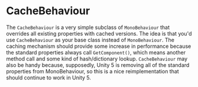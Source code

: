 CacheBehaviour
===

The `CacheBehaviour` is a very simple subclass of `MonoBehaviour` that overrides all existing properties with cached versions. The idea is that you'd use `CacheBehaviour` as your base class instead of `MonoBehaviour`. The caching mechanism should provide some increase in performance because the standard properties always call `GetComponent()`, which means another method call and some kind of hash/dictionary lookup. `CacheBehaviour` may also be handy because, supposedly, Unity 5 is removing all of the standard properties from MonoBehaviour, so this is a nice reimplementation that should continue to work in Unity 5.
